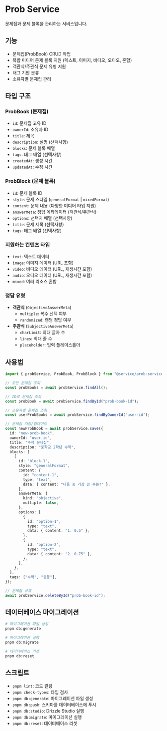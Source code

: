 # Prob Service

문제집과 문제 블록을 관리하는 서비스입니다.

## 기능

- 문제집(ProbBook) CRUD 작업
- 복합 미디어 문제 블록 지원 (텍스트, 이미지, 비디오, 오디오, 혼합)
- 객관식/주관식 문제 유형 지원
- 태그 기반 분류
- 소유자별 문제집 관리

## 타입 구조

### ProbBook (문제집)

- `id`: 문제집 고유 ID
- `ownerId`: 소유자 ID
- `title`: 제목
- `description`: 설명 (선택사항)
- `blocks`: 문제 블록 배열
- `tags`: 태그 배열 (선택사항)
- `createdAt`: 생성 시간
- `updatedAt`: 수정 시간

### ProbBlock (문제 블록)

- `id`: 문제 블록 ID
- `style`: 문제 스타일 (`generalFormat` | `mixedFormat`)
- `content`: 문제 내용 (다양한 미디어 타입 지원)
- `answerMeta`: 정답 메타데이터 (객관식/주관식)
- `options`: 선택지 배열 (선택사항)
- `title`: 문제 제목 (선택사항)
- `tags`: 태그 배열 (선택사항)

### 지원하는 컨텐츠 타입

- `text`: 텍스트 데이터
- `image`: 이미지 데이터 (URL 포함)
- `video`: 비디오 데이터 (URL, 재생시간 포함)
- `audio`: 오디오 데이터 (URL, 재생시간 포함)
- `mixed`: 여러 리소스 혼합

### 정답 유형

- **객관식** (`ObjectiveAnswerMeta`)
  - `multiple`: 복수 선택 여부
  - `randomized`: 랜덤 정답 여부
- **주관식** (`SubjectiveAnswerMeta`)
  - `charLimit`: 최대 글자 수
  - `lines`: 최대 줄 수
  - `placeholder`: 입력 플레이스홀더

## 사용법

```typescript
import { probService, ProbBook, ProbBlock } from "@service/prob-service";

// 모든 문제집 조회
const probBooks = await probService.findAll();

// ID로 문제집 조회
const probBook = await probService.findById("prob-book-id");

// 소유자별 문제집 조회
const userProbBooks = await probService.findByOwnerId("user-id");

// 문제집 저장/업데이트
const newProbBook = await probService.save({
  id: "new-prob-book",
  ownerId: "user-id",
  title: "수학 문제집",
  description: "중학교 2학년 수학",
  blocks: [
    {
      id: "block-1",
      style: "generalFormat",
      content: {
        id: "content-1",
        type: "text",
        data: { content: "다음 중 가장 큰 수는?" },
      },
      answerMeta: {
        kind: "objective",
        multiple: false,
      },
      options: [
        {
          id: "option-1",
          type: "text",
          data: { content: "1. 0.5" },
        },
        {
          id: "option-2",
          type: "text",
          data: { content: "2. 0.75" },
        },
      ],
    },
  ],
  tags: ["수학", "중등"],
});

// 문제집 삭제
await probService.deleteById("prob-book-id");
```

## 데이터베이스 마이그레이션

```bash
# 마이그레이션 파일 생성
pnpm db:generate

# 마이그레이션 실행
pnpm db:migrate

# 데이터베이스 리셋
pnpm db:reset
```

## 스크립트

- `pnpm lint`: 코드 린팅
- `pnpm check-types`: 타입 검사
- `pnpm db:generate`: 마이그레이션 파일 생성
- `pnpm db:push`: 스키마를 데이터베이스에 푸시
- `pnpm db:studio`: Drizzle Studio 실행
- `pnpm db:migrate`: 마이그레이션 실행
- `pnpm db:reset`: 데이터베이스 리셋
